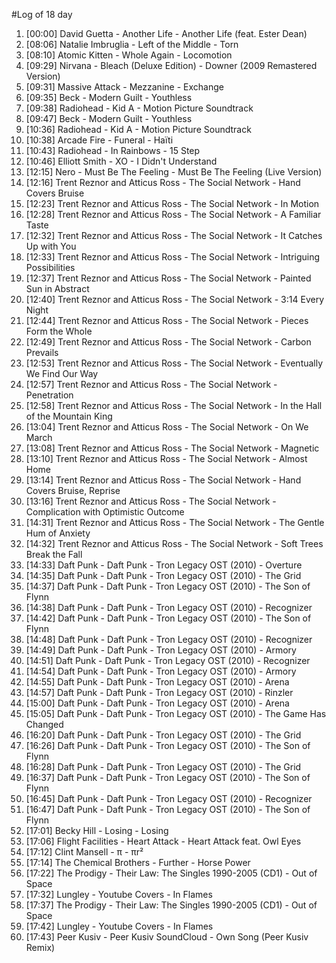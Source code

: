 #Log of 18 day

1. [00:00] David Guetta - Another Life - Another Life (feat. Ester Dean)
1. [08:06] Natalie Imbruglia - Left of the Middle - Torn
1. [08:10] Atomic Kitten - Whole Again - Locomotion
1. [09:29] Nirvana - Bleach (Deluxe Edition) - Downer (2009 Remastered Version)
1. [09:31] Massive Attack - Mezzanine - Exchange
1. [09:35] Beck - Modern Guilt - Youthless
1. [09:38] Radiohead - Kid A - Motion Picture Soundtrack
1. [09:47] Beck - Modern Guilt - Youthless
1. [10:36] Radiohead - Kid A - Motion Picture Soundtrack
1. [10:38] Arcade Fire - Funeral - Haïti
1. [10:43] Radiohead - In Rainbows - 15 Step
1. [10:46] Elliott Smith - XO - I Didn't Understand
1. [12:15] Nero - Must Be The Feeling - Must Be The Feeling (Live Version)
1. [12:16] Trent Reznor and Atticus Ross - The Social Network - Hand Covers Bruise
1. [12:23] Trent Reznor and Atticus Ross - The Social Network - In Motion
1. [12:28] Trent Reznor and Atticus Ross - The Social Network - A Familiar Taste
1. [12:32] Trent Reznor and Atticus Ross - The Social Network - It Catches Up with You
1. [12:33] Trent Reznor and Atticus Ross - The Social Network - Intriguing Possibilities
1. [12:37] Trent Reznor and Atticus Ross - The Social Network - Painted Sun in Abstract
1. [12:40] Trent Reznor and Atticus Ross - The Social Network - 3:14 Every Night
1. [12:44] Trent Reznor and Atticus Ross - The Social Network - Pieces Form the Whole
1. [12:49] Trent Reznor and Atticus Ross - The Social Network - Carbon Prevails
1. [12:53] Trent Reznor and Atticus Ross - The Social Network - Eventually We Find Our Way
1. [12:57] Trent Reznor and Atticus Ross - The Social Network - Penetration
1. [12:58] Trent Reznor and Atticus Ross - The Social Network - In the Hall of the Mountain King
1. [13:04] Trent Reznor and Atticus Ross - The Social Network - On We March
1. [13:08] Trent Reznor and Atticus Ross - The Social Network - Magnetic
1. [13:10] Trent Reznor and Atticus Ross - The Social Network - Almost Home
1. [13:14] Trent Reznor and Atticus Ross - The Social Network - Hand Covers Bruise, Reprise
1. [13:16] Trent Reznor and Atticus Ross - The Social Network - Complication with Optimistic Outcome
1. [14:31] Trent Reznor and Atticus Ross - The Social Network - The Gentle Hum of Anxiety
1. [14:32] Trent Reznor and Atticus Ross - The Social Network - Soft Trees Break the Fall
1. [14:33] Daft Punk - Daft Punk - Tron Legacy OST (2010) - Overture
1. [14:35] Daft Punk - Daft Punk - Tron Legacy OST (2010) - The Grid
1. [14:37] Daft Punk - Daft Punk - Tron Legacy OST (2010) - The Son of Flynn
1. [14:38] Daft Punk - Daft Punk - Tron Legacy OST (2010) - Recognizer
1. [14:42] Daft Punk - Daft Punk - Tron Legacy OST (2010) - The Son of Flynn
1. [14:48] Daft Punk - Daft Punk - Tron Legacy OST (2010) - Recognizer
1. [14:49] Daft Punk - Daft Punk - Tron Legacy OST (2010) - Armory
1. [14:51] Daft Punk - Daft Punk - Tron Legacy OST (2010) - Recognizer
1. [14:54] Daft Punk - Daft Punk - Tron Legacy OST (2010) - Armory
1. [14:55] Daft Punk - Daft Punk - Tron Legacy OST (2010) - Arena
1. [14:57] Daft Punk - Daft Punk - Tron Legacy OST (2010) - Rinzler
1. [15:00] Daft Punk - Daft Punk - Tron Legacy OST (2010) - Arena
1. [15:05] Daft Punk - Daft Punk - Tron Legacy OST (2010) - The Game Has Changed
1. [16:20] Daft Punk - Daft Punk - Tron Legacy OST (2010) - The Grid
1. [16:26] Daft Punk - Daft Punk - Tron Legacy OST (2010) - The Son of Flynn
1. [16:28] Daft Punk - Daft Punk - Tron Legacy OST (2010) - The Grid
1. [16:37] Daft Punk - Daft Punk - Tron Legacy OST (2010) - The Son of Flynn
1. [16:45] Daft Punk - Daft Punk - Tron Legacy OST (2010) - Recognizer
1. [16:47] Daft Punk - Daft Punk - Tron Legacy OST (2010) - The Son of Flynn
1. [17:01] Becky Hill - Losing - Losing
1. [17:06] Flight Facilities - Heart Attack - Heart Attack feat. Owl Eyes
1. [17:12] Clint Mansell - π - πr²
1. [17:14] The Chemical Brothers - Further - Horse Power
1. [17:22] The Prodigy - Their Law: The Singles 1990-2005 (CD1) - Out of Space
1. [17:32] Lungley - Youtube Covers - In Flames
1. [17:37] The Prodigy - Their Law: The Singles 1990-2005 (CD1) - Out of Space
1. [17:42] Lungley - Youtube Covers - In Flames
1. [17:43] Peer Kusiv - Peer Kusiv SoundCloud - Own Song (Peer Kusiv Remix)
